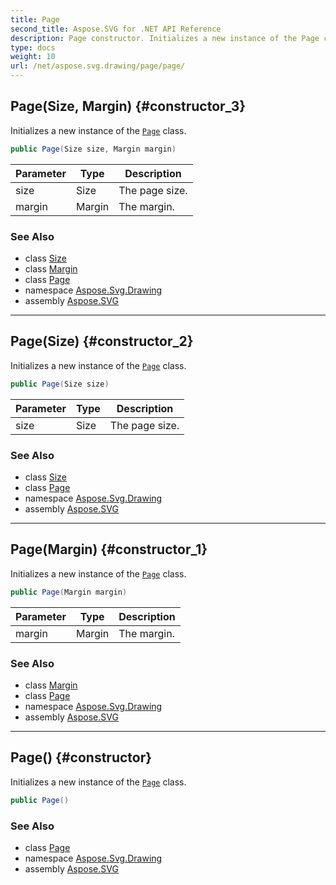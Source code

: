 ```yaml
---
title: Page
second_title: Aspose.SVG for .NET API Reference
description: Page constructor. Initializes a new instance of the Page class
type: docs
weight: 10
url: /net/aspose.svg.drawing/page/page/
---
```

## Page(Size, Margin) {#constructor_3}

Initializes a new instance of the [`Page`](../) class.

```csharp
public Page(Size size, Margin margin)
```

| Parameter | Type | Description |
| --- | --- | --- |
| size | Size | The page size. |
| margin | Margin | The margin. |

### See Also

* class [Size](../../size/)
* class [Margin](../../margin/)
* class [Page](../)
* namespace [Aspose.Svg.Drawing](../../../aspose.svg.drawing/)
* assembly [Aspose.SVG](../../../)

---

## Page(Size) {#constructor_2}

Initializes a new instance of the [`Page`](../) class.

```csharp
public Page(Size size)
```

| Parameter | Type | Description |
| --- | --- | --- |
| size | Size | The page size. |

### See Also

* class [Size](../../size/)
* class [Page](../)
* namespace [Aspose.Svg.Drawing](../../../aspose.svg.drawing/)
* assembly [Aspose.SVG](../../../)

---

## Page(Margin) {#constructor_1}

Initializes a new instance of the [`Page`](../) class.

```csharp
public Page(Margin margin)
```

| Parameter | Type | Description |
| --- | --- | --- |
| margin | Margin | The margin. |

### See Also

* class [Margin](../../margin/)
* class [Page](../)
* namespace [Aspose.Svg.Drawing](../../../aspose.svg.drawing/)
* assembly [Aspose.SVG](../../../)

---

## Page() {#constructor}

Initializes a new instance of the [`Page`](../) class.

```csharp
public Page()
```

### See Also

* class [Page](../)
* namespace [Aspose.Svg.Drawing](../../../aspose.svg.drawing/)
* assembly [Aspose.SVG](../../../)
